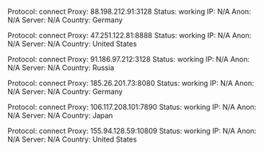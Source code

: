 Protocol: connect
Proxy: 88.198.212.91:3128
Status: working
IP: N/A
Anon: N/A
Server: N/A
Country: Germany

Protocol: connect
Proxy: 47.251.122.81:8888
Status: working
IP: N/A
Anon: N/A
Server: N/A
Country: United States

Protocol: connect
Proxy: 91.186.97.212:3128
Status: working
IP: N/A
Anon: N/A
Server: N/A
Country: Russia

Protocol: connect
Proxy: 185.26.201.73:8080
Status: working
IP: N/A
Anon: N/A
Server: N/A
Country: Germany

Protocol: connect
Proxy: 106.117.208.101:7890
Status: working
IP: N/A
Anon: N/A
Server: N/A
Country: Japan

Protocol: connect
Proxy: 155.94.128.59:10809
Status: working
IP: N/A
Anon: N/A
Server: N/A
Country: United States

